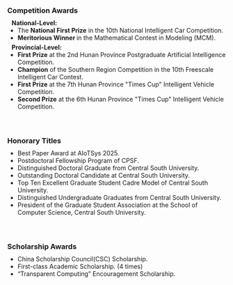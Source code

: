 <h1 id="invited-talks"></h1>

<h3 style="margin: 60px 0px 10px;">Competition Awards</h3>

<h4 style="margin:0 10px 0;">National-Level:</h4>

<ul style="margin:0 0 5px;">
  <li>The <strong>National First Prize</strong> in the 10th National Intelligent Car Competition.</li>
  <li><strong>Meritorious Winner </strong>in the Mathematical Contest in Modeling (MCM).</li>
</ul>

<h4 style="margin:0 10px 0;">Provincial-Level:</h4>

<ul style="margin:0 0 5px;">
  <li><strong>First Prize</strong> at the 2nd Hunan Province Postgraduate Artificial Intelligence Competition.</li>
  <li><strong>Champion</strong>  of the Southern Region Competition in the 10th Freescale Intelligent Car Contest.</li>
  <li><strong>First Prize</strong>  at the 7th Hunan Province "Times Cup" Intelligent Vehicle Competition.</li>
  <li><strong>Second Prize</strong>  at the 6th Hunan Province "Times Cup" Intelligent Vehicle Competition.</li>
</ul>

<h3 style="margin: 60px 0px 10px;">Honorary Titles</h3>

<ul style="margin:0 0 5px;">
  <li>Best Paper Award at AIoTSys 2025.</li>
  <li>Postdoctoral Fellowship Program of CPSF.</li>
  <li>Distinguished Doctoral Graduate from Central South University.</li>
  <li>Outstanding Doctoral Candidate at Central South University.</li>
  <li>Top Ten Excellent Graduate Student Cadre Model of Central South University.</li>
  <li>Distinguished Undergraduate Graduates from Central South University.</li>
  <li>President of the Graduate Student Association at the School of Computer Science, Central South University.</li>
</ul>

<h3 style="margin: 60px 0px 10px;">Scholarship Awards</h3>

<ul style="margin:0 0 5px;">
  <li>China Scholarship Council(CSC) Scholarship.</li>
  <li>First-class Academic Scholarship. (4 times)</li>
  <li>“Transparent Computing” Encouragement Scholarship.</li>
</ul>